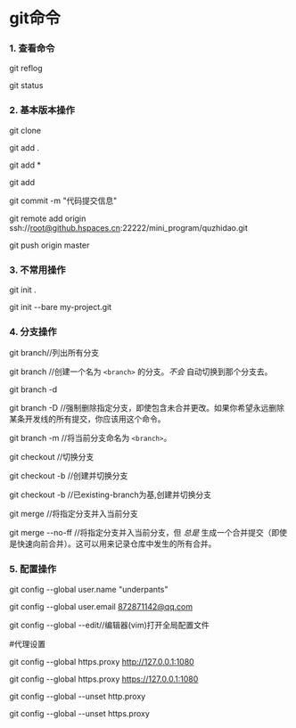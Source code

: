 # git命令

### 1. 查看命令

git reflog

git status





### 2. 基本版本操作

git clone <repo> <directory>

git add .

git add *

git add <filename>

git commit -m "代码提交信息"

git remote add origin ssh://root@github.hspaces.cn:22222/mini_program/quzhidao.git

git push origin master





### 3. 不常用操作

git init .

git init --bare my-project.git



### 4. 分支操作

git branch//列出所有分支

git branch <branch>//创建一个名为 `<branch>` 的分支。*不会* 自动切换到那个分支去。

git branch -d <branch>

git branch -D <branch>//强制删除指定分支，即使包含未合并更改。如果你希望永远删除某条开发线的所有提交，你应该用这个命令。

git branch -m <branch>//将当前分支命名为 `<branch>`。

git checkout <branch>//切换分支

git checkout -b <branch>//创建并切换分支

git checkout -b <branch> <existing-branch>//已existing-branch为基,创建并切换分支

git merge <branch>//将指定分支并入当前分支

git merge --no-ff <branch>//将指定分支并入当前分支，但 *总是* 生成一个合并提交（即使是快速向前合并）。这可以用来记录仓库中发生的所有合并。



### 5. 配置操作

git config --global user.name "underpants"

git config --global user.email 872871142@qq.com

git config --global --edit//编辑器(vim)打开全局配置文件

#代理设置

git config --global https.proxy http://127.0.0.1:1080

git config --global https.proxy https://127.0.0.1:1080

git config --global --unset http.proxy

git config --global --unset https.proxy